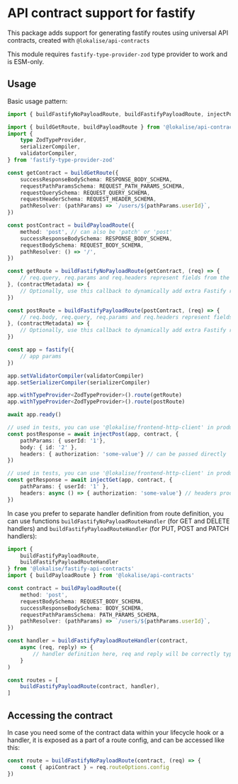 # API contract support for fastify

This package adds support for generating fastify routes using universal API contracts, created with `@lokalise/api-contracts`

This module requires `fastify-type-provider-zod` type provider to work and is ESM-only.

## Usage

Basic usage pattern:

```ts
import { buildFastifyNoPayloadRoute, buildFastifyPayloadRoute, injectPost, injectGet } from '@lokalise/fastify-api-contracts'

import { buildGetRoute, buildPayloadRoute } from '@lokalise/api-contracts'
import {
    type ZodTypeProvider,
    serializerCompiler,
    validatorCompiler,
} from 'fastify-type-provider-zod'

const getContract = buildGetRoute({
    successResponseBodySchema: RESPONSE_BODY_SCHEMA,
    requestPathParamsSchema: REQUEST_PATH_PARAMS_SCHEMA,
    requestQuerySchema: REQUEST_QUERY_SCHEMA,
    requestHeaderSchema: REQUEST_HEADER_SCHEMA,
    pathResolver: (pathParams) => `/users/${pathParams.userId}`,
})

const postContract = buildPayloadRoute({
    method: 'post', // can also be 'patch' or 'post'
    successResponseBodySchema: RESPONSE_BODY_SCHEMA,
    requestBodySchema: REQUEST_BODY_SCHEMA,
    pathResolver: () => '/',
})

const getRoute = buildFastifyNoPayloadRoute(getContract, (req) => {
    // req.query, req.params and req.headers represent fields from the contract
}, (contractMetadata) => {
    // Optionally, use this callback to dynamically add extra Fastify route options (like config, preHandler, etc.) using contract metadata.
})

const postRoute = buildFastifyPayloadRoute(postContract, (req) => {
    // req.body, req.query, req.params and req.headers represent fields from the contract
}, (contractMetadata) => {
    // Optionally, use this callback to dynamically add extra Fastify route options (like config, preHandler, etc.) using contract metadata.
})

const app = fastify({
    // app params
})

app.setValidatorCompiler(validatorCompiler)
app.setSerializerCompiler(serializerCompiler)

app.withTypeProvider<ZodTypeProvider>().route(getRoute)
app.withTypeProvider<ZodTypeProvider>().route(postRoute)

await app.ready()

// used in tests, you can use '@lokalise/frontend-http-client' in production code
const postResponse = await injectPost(app, contract, {
    pathParams: { userId: '1'},
    body: { id: '2' },
    headers: { authorization: 'some-value'} // can be passed directly
})

// used in tests, you can use '@lokalise/frontend-http-client' in production code
const getResponse = await injectGet(app, contract, {
    pathParams: { userId: '1' },
    headers: async () => { authorization: 'some-value'} // headers producing function (sync or async) can be passed as well
})
```

In case you prefer to separate handler definition from route definition, you can use functions `buildFastifyNoPayloadRouteHandler` (for GET and DELETE handlers) and `buildFastifyPayloadRouteHandler` (for PUT, POST and PATCH handlers):

```ts
import { 
    buildFastifyPayloadRoute, 
    buildFastifyPayloadRouteHandler 
} from '@lokalise/fastify-api-contracts'
import { buildPayloadRoute } from '@lokalise/api-contracts'

const contract = buildPayloadRoute({
    method: 'post',
    requestBodySchema: REQUEST_BODY_SCHEMA,
    successResponseBodySchema: BODY_SCHEMA,
    requestPathParamsSchema: PATH_PARAMS_SCHEMA,
    pathResolver: (pathParams) => `/users/${pathParams.userId}`,
})

const handler = buildFastifyPayloadRouteHandler(contract,
    async (req, reply) => {
        // handler definition here, req and reply will be correctly typed based on the contract
    }
)

const routes = [
    buildFastifyPayloadRoute(contract, handler),
]
```

## Accessing the contract

In case you need some of the contract data within your lifecycle hook or a handler, it is exposed as a part of a route config, and can be accessed like this:

```ts
const route = buildFastifyNoPayloadRoute(contract, (req) => {
    const { apiContract } = req.routeOptions.config
})
```
